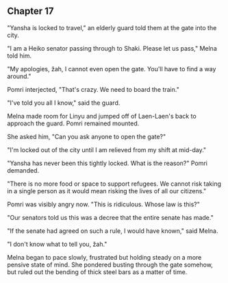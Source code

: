 <!--

- The three are blocked from entering Yansha
- They contemplate traveling through the desert.
- They meet a ship captain named Ramne that tries to convince them to take his ship to Shaki.
  - Linyu can point to hae neck to signal danger from Ramne
  - Pomri convinces them that it's the only way to make it on time
- On the boat, they meet Ginnu, who has a healing wound on her head and similar blue hue in her eyes. (Linyu doesn't know about her death.)
- The observatory reports in about the presence of giant ships

 -->

## Chapter 17

  "Yansha is locked to travel," an elderly guard told them at the gate into the city.

  "I am a Heiko senator passing through to Shaki. Please let us pass," Melna told him.

  "My apologies, žah, I cannot even open the gate. You'll have to find a way around."

  Pomri interjected, "That's crazy. We need to board the train."

  "I've told you all I know," said the guard.

  Melna made room for Linyu and jumped off of Laen-Laen's back to approach the guard. Pomri remained mounted.
  
  She asked him, "Can you ask anyone to open the gate?"

  "I'm locked out of the city until I am relieved from my shift at mid-day."

  "Yansha has never been this tightly locked. What is the reason?" Pomri demanded.

  "There is no more food or space to support refugees. We cannot risk taking in a single person as it would mean risking the lives of all our citizens."

  Pomri was visibly angry now. "This is ridiculous. Whose law is this?"

  "Our senators told us this was a decree that the entire senate has made."

  "If the senate had agreed on such a rule, I would have known," said Melna.

  "I don't know what to tell you, žah."

  Melna began to pace slowly, frustrated but holding steady on a more pensive state of mind. She pondered busting through the gate somehow, but ruled out the bending of thick steel bars as a matter of time.
